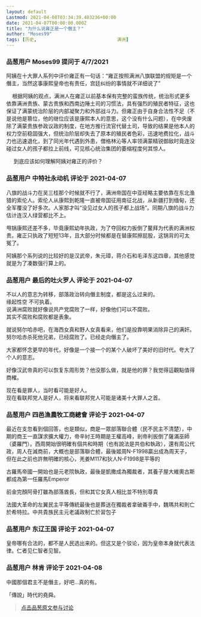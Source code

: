 ```yaml
---
layout: default
Lastmod: 2021-04-08T03:34:39.483236+00:00
date: 2021-04-07T00:00:00.000Z
title: "为什么说雍正是一个僭主？"
author: "Moses99"
tags: [历史,								满洲]
---
```



### 品葱用户 **Moses99** 提问于 4/7/2021
    
阿姨在十大罪人系列中评价雍正有一句话：“雍正按照满洲八旗联盟的规矩是一个僭主，当然这事康熙皇帝也有责任，宫廷纠纷的事情就不详细说了”  
  
    根据阿姨的观点，满洲人在雍正以前基本保有完整的蛮族传统，统治形式更多依靠满洲贵族、蒙古贵族和西南边陲土司的习惯法，具有强烈的殖民者特征，这也保证了满蒙统治阶层的内部凝聚力和外部战斗力。但雍正由于自身合法性不足（不是说他是篡位，他的继位应该是康熙本人的意思，这个没有什么问题），在中央废除了满蒙贵族参政议政的制度，在地方推行流官代替土司，导致的结果是他本人的权力空前稳固强大，但统治阶层却失去了原本的殖民者色彩，迅速地费拉化，战斗力也迅速退化，到了同光年代遇到外患，僧格林沁等人率领满蒙精锐御敌时竟连没碰过女人的孩子都拉上前线，可见核心统治集团的萎缩程度何其惊人。  
  
     到底应该如何理解阿姨对雍正的评价？
    
                

### 品葱用户 **中特社永动机** 评论于 2021-04-07
        
八旗的战斗力在吴三桂那个时候就不行了，满洲帝国在中亚经略主要依靠在东北渔猎的索伦人。索伦人从康熙到乾隆一直被帝国征用南征北战，从新疆打到缅甸，还全军覆没了好多次。人家那才叫“没见过女人的孩子都上战场”。同期八旗的战斗力估计连汉人绿营都比不上。  
  
甩锅康熙还差不多，毕竟康熙幼年执政，为了夺回权力扳倒了鳌拜为代表的满洲权贵。雍正只执政了短短13年，且大部分时候都是在替康熙擦屁股，这锅背的可太冤了。  
  
阿姨那个系列说的比较好的是汉武帝，朱元璋，蒋介石和毛泽东这四章，其他感觉就是为了凑数强行算上的。
        
                

### 品葱用户 **最后的吐火罗人** 评论于 2021-04-07
        
不以人的意志为转移，部落政治转向僭主制度，都是这么过来的。  
缘起性空 不可执着。  
说满洲腐败就好像说共产党腐败了一样，好像他们可以不腐败。  
其实不腐败和腐败都是表象。  
  
就说努尔哈赤吧，在海西女真和野人女真看来，他们是投靠明果消除异己的满奸。努尔哈赤杀死他兄弟，已经腐败了。已经走向僭主了。  
  
大家都怀念更早的年代，好像是一个接一个的某个人破坏了美好的旧时代。夸大了个人的意志。  
  
好像汉武帝真的可以恢复东周形势？他没那么做，就是他的罪？我觉得這觀點值得商榷。  
  
现在看是罪人，当时看可能是好人。  
现在看联邦党人是好人，将来看联邦党人可能是诸美十大罪人之首。
        
                

### 品葱用户 **四邑漁農牧工商總會** 评论于 2021-04-07
        
最近在支忽看到個回答，也是類似，商是一眾部落聯合體（民不民主不清楚），中期的商王一直謀求擴大權力，帝辛紂王時期是王權高峰，剎帝利扳倒了薩滿巫師（婆羅門）。西周開始很明確有個共和時期（也有說法是共伯和執政），還有周公代政，周人在滅商前，大概也是部落聯合體，最後姬周N-F1998贏出成為周天子，但在此之前也許無明確的核心，羌姜M117和狄人N-F1998是平等的  
  
古羅馬帝國一開始也是元老院執政，最後是凱撒成為獨裁者，其養子屋大維奧古斯都成為第一任羅馬Emperor  
  
前金完顏阿骨打雖為部落酋長，但和其它女真人相比並不特別尊貴  
  
法國大革命的左翼民主平等傳統最後也是葬送在獨裁者拿破崙手中，魏瑪共和則亡於希特拉。中共貴族民主元老議政制亡於習包子
        
                

### 品葱用户 **东辽王国** 评论于 2021-04-07
        
皇帝哪有合法的，都不是人民选出来的。但这又是个驳论，因为皇帝本身就代表法律。仁者见仁智者见智。
        
                

### 品葱用户 **林肯** 评论于 2021-04-08
        
中國那個君主不是僭主，好吧...真的有。  
  
  
「傳說」時代的堯舜。
        
                





> [点击品葱原文参与讨论](https://pincong.rocks/question/37803)

